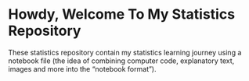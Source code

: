 # Howdy, Welcome To My Statistics Repository
These statistics repository contain my statistics learning journey using a notebook file (the idea of combining computer code, explanatory text, images and more into the “notebook format”).
